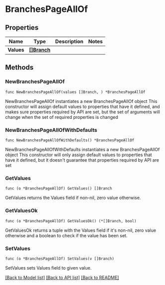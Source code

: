 # BranchesPageAllOf

## Properties

Name | Type | Description | Notes
------------ | ------------- | ------------- | -------------
**Values** | [**[]Branch**](branch.md) |  | 

## Methods

### NewBranchesPageAllOf

`func NewBranchesPageAllOf(values []Branch, ) *BranchesPageAllOf`

NewBranchesPageAllOf instantiates a new BranchesPageAllOf object
This constructor will assign default values to properties that have it defined,
and makes sure properties required by API are set, but the set of arguments
will change when the set of required properties is changed

### NewBranchesPageAllOfWithDefaults

`func NewBranchesPageAllOfWithDefaults() *BranchesPageAllOf`

NewBranchesPageAllOfWithDefaults instantiates a new BranchesPageAllOf object
This constructor will only assign default values to properties that have it defined,
but it doesn't guarantee that properties required by API are set

### GetValues

`func (o *BranchesPageAllOf) GetValues() []Branch`

GetValues returns the Values field if non-nil, zero value otherwise.

### GetValuesOk

`func (o *BranchesPageAllOf) GetValuesOk() (*[]Branch, bool)`

GetValuesOk returns a tuple with the Values field if it's non-nil, zero value otherwise
and a boolean to check if the value has been set.

### SetValues

`func (o *BranchesPageAllOf) SetValues(v []Branch)`

SetValues sets Values field to given value.



[[Back to Model list]](../README.md#documentation-for-models) [[Back to API list]](../README.md#documentation-for-api-endpoints) [[Back to README]](../README.md)


